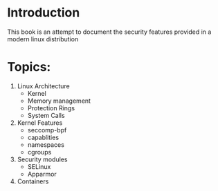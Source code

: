 # Introduction

This book is an attempt to document the security features provided in a modern linux distribution

# Topics:
1. Linux Architecture
    - Kernel
    - Memory management
    - Protection Rings
    - System Calls
2. Kernel Features
    - seccomp-bpf
    - capablities
    - namespaces
    - cgroups
3. Security modules
    - SELinux
    - Apparmor
4. Containers